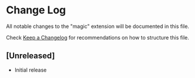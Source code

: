 # Change Log

All notable changes to the "magic" extension will be documented in this file.

Check [Keep a Changelog](http://keepachangelog.com/) for recommendations on how to structure this file.

## [Unreleased]

- Initial release